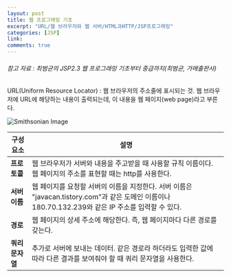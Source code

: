 ```yaml
---
layout: post
title: 웹 프로그래밍 기초
excerpt: "URL/웹 브라우저와 웹 서버/HTML과HTTP/JSP프로그래밍"
categories: [JSP]
link:
comments: true
---
```


###### 참고 자료 : 최범균의 JSP2.3 웹 프로그래밍 기초부터 중급까지(최범균, 가메출판사)

URL(Uniform Resource Locator) : 웹 브라우저의 주소줄에 표시되는 것. 웹 브라우저에 URL에 해당하는 내용이 출력되는데, 이 내용을 웹 페이지(web page)라고 부른다.

![Smithsonian Image](https://www.ibm.com/support/knowledgecenter/ko/SSELE6_8.0.1.2/com.ibm.isam.doc_8.0.1.2/wrp_config/graphics/url-querystrg.gif)<br />

|  <center>구성 요소</center> |<center>설명</center>|
|:--------|:--------|
|**프로토콜** |웹 브라우저가 서버와 내용을 주고받을 때 사용할 규칙 이름이다. 웹 페이지의 주소를 표현할 때는 http를 사용한다.|
|**서버 이름** |웹 페이지를 요청할 서버의 이름을 지정한다. 서버 이름은 "javacan.tistory.com"과 같은 도메인 이름이나 180.70.132.239와 같은 IP 주소를 입력할 수 있다.|
|**경로** |웹 페이지의 상세 주소에 해당한다. 즉, 웹 페이지마다 다른 경로를 갖는다.|
|**쿼리 문자열** |추가로 서버에 보내는 데이터. 같은 경로라 하더라도 입력한 값에 따라 다른 결과를 보여줘야 할 때 쿼리 문자열을 사용한다. |
